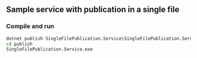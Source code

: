 ## Sample service with publication in a single file

### Compile and run

```cmd
dotnet publish SingleFilePublication.Service\SingleFilePublication.Service.csproj -r win-x64 --no-self-contained -o publish
cd publish
SingleFilePublication.Service.exe
```